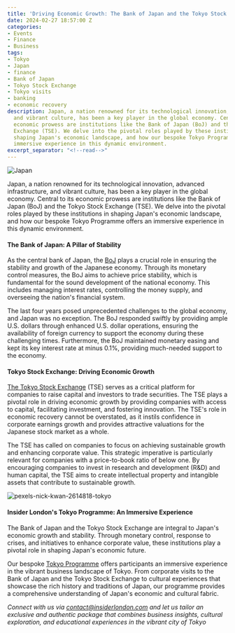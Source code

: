 ```yaml
---
title: 'Driving Economic Growth: The Bank of Japan and the Tokyo Stock Exchange'
date: 2024-02-27 18:57:00 Z
categories:
- Events
- Finance
- Business
tags:
- Tokyo
- Japan
- finance
- Bank of Japan
- Tokyo Stock Exchange
- Tokyo visits
- banking
- economic recovery
description: Japan, a nation renowned for its technological innovation, advanced infrastructure,
  and vibrant culture, has been a key player in the global economy. Central to its
  economic prowess are institutions like the Bank of Japan (BoJ) and the Tokyo Stock
  Exchange (TSE). We delve into the pivotal roles played by these institutions in
  shaping Japan's economic landscape, and how our bespoke Tokyo Programme offers an
  immersive experience in this dynamic environment.
excerpt_separator: "<!--read-->"
---
```


![Japan](/uploads/Japan_AdobeStock_626546002.jpg)

Japan, a nation renowned for its technological innovation, advanced infrastructure, and vibrant culture, has been a key player in the global economy. Central to its economic prowess are institutions like the Bank of Japan (BoJ) and the Tokyo Stock Exchange (TSE). We delve into the pivotal roles played by these institutions in shaping Japan's economic landscape, and how our bespoke Tokyo Programme offers an immersive experience in this dynamic environment.

<!--read-->

#### The Bank of Japan: A Pillar of Stability

As the central bank of Japan, the [BoJ](https://www.boj.or.jp/en/) plays a crucial role in ensuring the stability and growth of the Japanese economy. Through its monetary control measures, the BoJ aims to achieve price stability, which is fundamental for the sound development of the national economy. This includes managing interest rates, controlling the money supply, and overseeing the nation's financial system.

The last four years posed unprecedented challenges to the global economy, and Japan was no exception. The BoJ responded swiftly by providing ample U.S. dollars through enhanced U.S. dollar operations, ensuring the availability of foreign currency to support the economy during these challenging times. Furthermore, the BoJ maintained monetary easing and kept its key interest rate at minus 0.1%, providing much-needed support to the economy.

#### Tokyo Stock Exchange: Driving Economic Growth

[The Tokyo Stock Exchange](https://www.jpx.co.jp/english/) (TSE) serves as a critical platform for companies to raise capital and investors to trade securities. The TSE plays a pivotal role in driving economic growth by providing companies with access to capital, facilitating investment, and fostering innovation. The TSE's role in economic recovery cannot be overstated, as it instils confidence in corporate earnings growth and provides attractive valuations for the Japanese stock market as a whole.

The TSE has called on companies to focus on achieving sustainable growth and enhancing corporate value. This strategic imperative is particularly relevant for companies with a price-to-book ratio of below one. By encouraging companies to invest in research and development (R&D) and human capital, the TSE aims to create intellectual property and intangible assets that contribute to sustainable growth.

![pexels-nick-kwan-2614818-tokyo](/uploads/pexels-nick-kwan-2614818.jpg)

#### Insider London's Tokyo Programme: An Immersive Experience

The Bank of Japan and the Tokyo Stock Exchange are integral to Japan's economic growth and stability. Through monetary control, response to crises, and initiatives to enhance corporate value, these institutions play a pivotal role in shaping Japan's economic future. 

Our bespoke [Tokyo Programme](https://www.insiderlondon.com/asia/tokyo/) offers participants an immersive experience in the vibrant business landscape of Tokyo. From corporate visits to the Bank of Japan and the Tokyo Stock Exchange to cultural experiences that showcase the rich history and traditions of Japan, our programme provides a comprehensive understanding of Japan's economic and cultural fabric. 

*Connect with us via [contact@insiderlondon.com](mailto:contact@insiderlondon.com) and let us tailor an exclusive and authentic package that combines business insights, cultural exploration, and educational experiences in the vibrant city of Tokyo*
